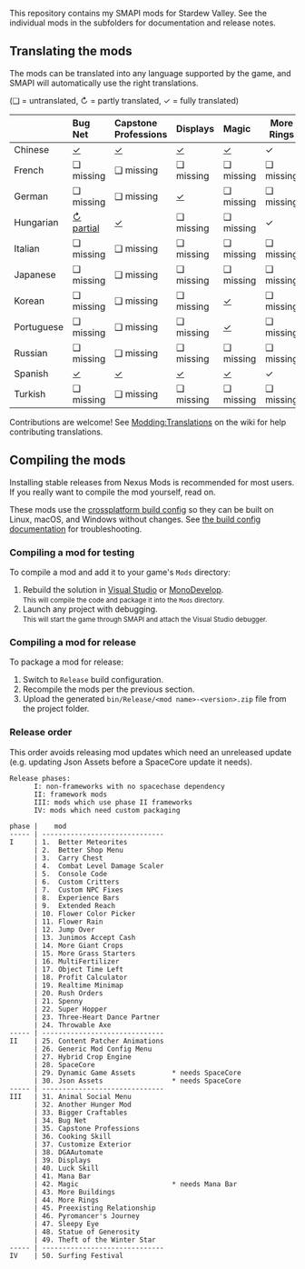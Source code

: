 ﻿This repository contains my SMAPI mods for Stardew Valley. See the individual mods in the
subfolders for documentation and release notes.

## Translating the mods
The mods can be translated into any language supported by the game, and SMAPI will automatically
use the right translations.

(❑ = untranslated, ↻ = partly translated, ✓ = fully translated)

&nbsp;     | Bug Net                          | Capstone Professions                  | Displays                   | Magic                   | More Rings | Preexisting Relationships                  | Surfing Festival
---------- | :------------------------------- | :------------------------------------ | :------------------------- | :---------------------- | ---------- | :----------------------------------------- | ----------------
Chinese    | [✓](BugNet/i18n/zh.json)         | [✓](CapstoneProfessions/i18n/zh.json) | [✓](Displays/i18n/zh.json) | [✓](Magic/i18n/zh.json) | ✓          | [✓](PreexistingRelationships/i18n/zh.json) | ✓
French     | ❑ missing                        | ❑ missing                             | ❑ missing                  | ❑ missing               | ❑ missing  | ❑ missing                                  | ❑ missing
German     | ❑ missing                        | ❑ missing                             | [✓](Displays/i18n/de.json) | ❑ missing               | ❑ missing  | ❑ missing                                  | ❑ missing
Hungarian  | [↻ partial](BugNet/i18n/hu.json) | [✓](CapstoneProfessions/i18n/hu.json) | ❑ missing                  | ❑ missing               | ✓          | ❑ missing                                  | ✓
Italian    | ❑ missing                        | ❑ missing                             | ❑ missing                  | ❑ missing               | ❑ missing  | ❑ missing                                  | ❑ missing
Japanese   | ❑ missing                        | ❑ missing                             | ❑ missing                  | ❑ missing               | ❑ missing  | ❑ missing                                  | ❑ missing
Korean     | ❑ missing                        | ❑ missing                             | ❑ missing                  | [✓](Magic/i18n/ko.json) | ❑ missing  | ❑ missing                                  | ✓
Portuguese | ❑ missing                        | ❑ missing                             | ❑ missing                  | [✓](Magic/i18n/pt.json) | ❑ missing  | ❑ missing                                  | ❑ missing
Russian    | ❑ missing                        | ❑ missing                             | ❑ missing                  | ❑ missing               | ❑ missing  | ❑ missing                                  | ✓
Spanish    | [✓](BugNet/i18n/es.json)         | [✓](CapstoneProfessions/i18n/es.json) | [✓](Displays/i18n/es.json) | [✓](Magic/i18n/es.json) | ✓          | [✓](PreexistingRelationships/i18n/es.json) | ✓
Turkish    | ❑ missing                        | ❑ missing                             | ❑ missing                  | ❑ missing               | ❑ missing  | ❑ missing                                  | ❑ missing

Contributions are welcome! See [Modding:Translations](https://stardewvalleywiki.com/Modding:Translations)
on the wiki for help contributing translations.

## Compiling the mods
Installing stable releases from Nexus Mods is recommended for most users. If you really want to
compile the mod yourself, read on.

These mods use the [crossplatform build config](https://www.nuget.org/packages/Pathoschild.Stardew.ModBuildConfig)
so they can be built on Linux, macOS, and Windows without changes. See [the build config documentation](https://www.nuget.org/packages/Pathoschild.Stardew.ModBuildConfig)
for troubleshooting.

### Compiling a mod for testing
To compile a mod and add it to your game's `Mods` directory:

1. Rebuild the solution in [Visual Studio](https://www.visualstudio.com/vs/community/) or [MonoDevelop](http://www.monodevelop.com/).  
   <small>This will compile the code and package it into the `Mods` directory.</small>
2. Launch any project with debugging.  
   <small>This will start the game through SMAPI and attach the Visual Studio debugger.</small>

### Compiling a mod for release
To package a mod for release:

1. Switch to `Release` build configuration.
2. Recompile the mods per the previous section.
3. Upload the generated `bin/Release/<mod name>-<version>.zip` file from the project folder.

### Release order
This order avoids releasing mod updates which need an unreleased update (e.g. updating Json Assets
before a SpaceCore update it needs).

```
Release phases:
      I: non-frameworks with no spacechase dependency
      II: framework mods
      III: mods which use phase II frameworks
      IV: mods which need custom packaging

phase |    mod
----- | ------------------------------
I     | 1.  Better Meteorites
      | 2.  Better Shop Menu
      | 3.  Carry Chest
      | 4.  Combat Level Damage Scaler
      | 5.  Console Code
      | 6.  Custom Critters
      | 7.  Custom NPC Fixes
      | 8.  Experience Bars
      | 9.  Extended Reach
      | 10. Flower Color Picker
      | 11. Flower Rain
      | 12. Jump Over
      | 13. Junimos Accept Cash
      | 14. More Giant Crops
      | 15. More Grass Starters
      | 16. MultiFertilizer
      | 17. Object Time Left
      | 18. Profit Calculator
      | 19. Realtime Minimap
      | 20. Rush Orders
      | 21. Spenny
      | 22. Super Hopper
      | 23. Three-Heart Dance Partner
      | 24. Throwable Axe
----- | ------------------------------
II    | 25. Content Patcher Animations
      | 26. Generic Mod Config Menu
      | 27. Hybrid Crop Engine
      | 28. SpaceCore
      | 29. Dynamic Game Assets         * needs SpaceCore
      | 30. Json Assets                 * needs SpaceCore
----- | ------------------------------
III   | 31. Animal Social Menu
      | 32. Another Hunger Mod
      | 33. Bigger Craftables
      | 34. Bug Net
      | 35. Capstone Professions
      | 36. Cooking Skill
      | 37. Customize Exterior
      | 38. DGAAutomate
      | 39. Displays
      | 40. Luck Skill
      | 41. Mana Bar
      | 42. Magic                       * needs Mana Bar
      | 43. More Buildings
      | 44. More Rings
      | 45. Preexisting Relationship
      | 46. Pyromancer's Journey
      | 47. Sleepy Eye
      | 48. Statue of Generosity
      | 49. Theft of the Winter Star
----- | ------------------------------
IV    | 50. Surfing Festival
```
